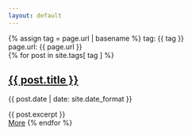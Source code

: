 ```yaml
---
layout: default
---
```


<div style="min-height:500px">
<!-- This loops through the paginated posts -->
{% assign tag = page.url | basename %}
tag: {{ tag }}  <br/>
page.url: {{ page.url }}  <br/>
{% for post in site.tags[ tag ] %}
  <h2 class="mt-3"><a href="{{ post.url }}">{{ post.title }}</a></h2>
  <p class="author">
    <span class="date">{{ post.date | date: site.date_format }}</span>
  </p>
  <div class="content">
    {{ post.excerpt }}
  </div>
  <a href="{{ post.url }}" class="btn btn-info">More</a>
{% endfor %}
</div>

